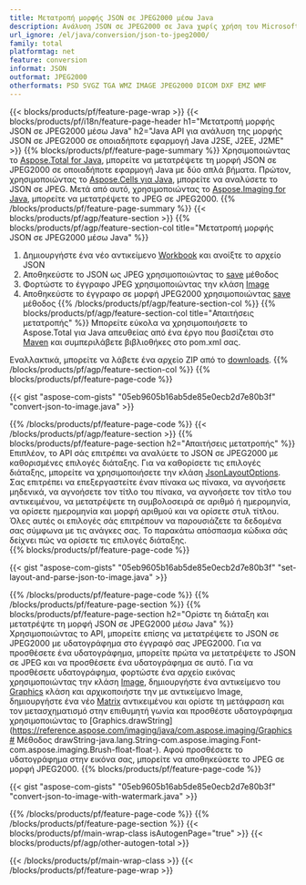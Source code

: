 ```yaml
---
title: Μετατροπή μορφής JSON σε JPEG2000 μέσω Java
description: Ανάλυση JSON σε JPEG2000 σε Java χωρίς χρήση του Microsoft PowerPoint
url_ignore: /el/java/conversion/json-to-jpeg2000/
family: total
platformtag: net
feature: conversion
informat: JSON
outformat: JPEG2000
otherformats: PSD SVGZ TGA WMZ IMAGE JPEG2000 DICOM DXF EMZ WMF
---
```

{{< blocks/products/pf/feature-page-wrap >}}
{{< blocks/products/pf/i18n/feature-page-header h1="Μετατροπή μορφής JSON σε JPEG2000 μέσω Java" h2="Java API για ανάλυση της μορφής JSON σε JPEG2000 σε οποιαδήποτε εφαρμογή Java J2SE, J2EE, J2ME" >}}
{{% blocks/products/pf/feature-page-summary %}}
Χρησιμοποιώντας το [Aspose.Total for Java](https://products.aspose.com/total/java/), μπορείτε να μετατρέψετε τη μορφή JSON σε JPEG2000 σε οποιαδήποτε εφαρμογή Java με δύο απλά βήματα. Πρώτον, χρησιμοποιώντας το [Aspose.Cells για Java](https://products.aspose.com/cells/java/), μπορείτε να αναλύσετε το JSON σε JPEG. Μετά από αυτό, χρησιμοποιώντας το [Aspose.Imaging for Java](https://products.aspose.com/imaging/java/), μπορείτε να μετατρέψετε το JPEG σε JPEG2000.
{{% /blocks/products/pf/feature-page-summary  %}}
{{< blocks/products/pf/agp/feature-section >}}
{{% blocks/products/pf/agp/feature-section-col title="Μετατροπή μορφής JSON σε JPEG2000 μέσω Java" %}}
1. Δημιουργήστε ένα νέο αντικείμενο [Workbook](https://reference.aspose.com/cells/java/com.aspose.cells/Workbook) και ανοίξτε το αρχείο JSON
2. Αποθηκεύστε το JSON ως JPEG χρησιμοποιώντας το [save](https://reference.aspose.com/cells/java/com.aspose.cells/workbook#save(java.lang.String,%20com.aspose.cells.SaveOptions) ) μέθοδος
3. Φορτώστε το έγγραφο JPEG χρησιμοποιώντας την κλάση [Image](https://reference.aspose.com/imaging/java/com.aspose.imaging/Image)
4. Αποθηκεύστε το έγγραφο σε μορφή JPEG2000 χρησιμοποιώντας [save](https://reference.aspose.com/imaging/java/com.aspose.imaging/Image#save-java.lang.String-com.aspose.imaging.ImageOptionsBase-) μέθοδος
{{% /blocks/products/pf/agp/feature-section-col %}}
{{% blocks/products/pf/agp/feature-section-col title="Απαιτήσεις μετατροπής" %}}
Μπορείτε εύκολα να χρησιμοποιήσετε το Aspose.Total για Java απευθείας από ένα έργο που βασίζεται στο [Maven](https://releases.aspose.com/total/java/) και συμπεριλάβετε βιβλιοθήκες στο pom.xml σας.

Εναλλακτικά, μπορείτε να λάβετε ένα αρχείο ZIP από το [downloads](https://releases.aspose.com/total/java).
{{% /blocks/products/pf/agp/feature-section-col %}}
{{% blocks/products/pf/feature-page-code %}}

{{< gist "aspose-com-gists" "05eb9605b16ab5de85e0ecb2d7e80b3f" "convert-json-to-image.java" >}}


{{% /blocks/products/pf/feature-page-code %}}
{{< /blocks/products/pf/agp/feature-section >}}
{{% blocks/products/pf/feature-page-section  h2="Απαιτήσεις μετατροπής" %}}
Επιπλέον, το API σάς επιτρέπει να αναλύετε το JSON σε JPEG2000 με καθορισμένες επιλογές διάταξης. Για να καθορίσετε τις επιλογές διάταξης, μπορείτε να χρησιμοποιήσετε την κλάση [JsonLayoutOptions](https://reference.aspose.com/cells/java/com.aspose.cells/jsonlayoutoptions). Σας επιτρέπει να επεξεργαστείτε έναν πίνακα ως πίνακα, να αγνοήσετε μηδενικά, να αγνοήσετε τον τίτλο του πίνακα, να αγνοήσετε τον τίτλο του αντικειμένου, να μετατρέψετε τη συμβολοσειρά σε αριθμό ή ημερομηνία, να ορίσετε ημερομηνία και μορφή αριθμού και να ορίσετε στυλ τίτλου. Όλες αυτές οι επιλογές σάς επιτρέπουν να παρουσιάζετε τα δεδομένα σας σύμφωνα με τις ανάγκες σας. Το παρακάτω απόσπασμα κώδικα σάς δείχνει πώς να ορίσετε τις επιλογές διάταξης.  
{{% blocks/products/pf/feature-page-code %}}

{{< gist "aspose-com-gists" "05eb9605b16ab5de85e0ecb2d7e80b3f" "set-layout-and-parse-json-to-image.java" >}}

{{% /blocks/products/pf/feature-page-code  %}}
{{% /blocks/products/pf/feature-page-section %}}
{{% blocks/products/pf/feature-page-section  h2="Ορίστε τη διάταξη και μετατρέψτε τη μορφή JSON σε JPEG2000 μέσω Java" %}}
Χρησιμοποιώντας το API, μπορείτε επίσης να μετατρέψετε το JSON σε JPEG2000 με υδατογράφημα στο έγγραφό σας JPEG2000. Για να προσθέσετε ένα υδατογράφημα, μπορείτε πρώτα να μετατρέψετε το JSON σε JPEG και να προσθέσετε ένα υδατογράφημα σε αυτό. Για να προσθέσετε υδατογράφημα, φορτώστε ένα αρχείο εικόνας χρησιμοποιώντας την κλάση [Image](https://reference.aspose.com/imaging/java/com.aspose.imaging/Image), δημιουργήστε ένα αντικείμενο του [Graphics](https://reference.aspose.com/imaging/java/com.aspose.imaging/Graphics) κλάση και αρχικοποιήστε την με αντικείμενο Image, δημιουργήστε ένα νέο [Matrix](https://reference.aspose.com/imaging/java/com.aspose.imaging/Matrix) αντικειμένου και ορίστε τη μετάφραση και τον μετασχηματισμό στην επιθυμητή γωνία και προσθέστε υδατογράφημα χρησιμοποιώντας το [Graphics.drawString](https://reference.aspose.com/imaging/java/com.aspose.imaging/Graphics# Μέθοδος drawString-java.lang.String-com.aspose.imaging.Font-com.aspose.imaging.Brush-float-float-). Αφού προσθέσετε το υδατογράφημα στην εικόνα σας, μπορείτε να αποθηκεύσετε το JPEG σε μορφή JPEG2000. 
{{% blocks/products/pf/feature-page-code %}}

{{< gist "aspose-com-gists" "05eb9605b16ab5de85e0ecb2d7e80b3f" "convert-json-to-image-with-watermark.java" >}}

{{% /blocks/products/pf/feature-page-code  %}}
{{% /blocks/products/pf/feature-page-section %}}
{{< blocks/products/pf/main-wrap-class isAutogenPage="true" >}}
{{< blocks/products/pf/agp/other-autogen-total >}}

{{< /blocks/products/pf/main-wrap-class >}}
{{< /blocks/products/pf/feature-page-wrap >}}
